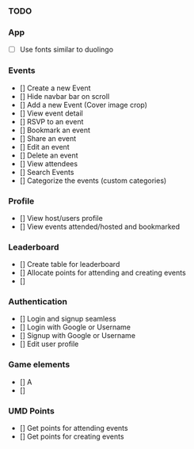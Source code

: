 ### TODO

### App
- [ ] Use fonts similar to duolingo

### Events
- [] Create a new Event
- [] Hide navbar bar on scroll
- [] Add a new Event (Cover image crop)
- [] View event detail
- [] RSVP to an event
- [] Bookmark an event
- [] Share an event
- [] Edit an event
- [] Delete an event
- [] View attendees
- [] Search Events
- [] Categorize the events (custom categories)

### Profile
- [] View host/users profile
- [] View events attended/hosted and bookmarked

### Leaderboard
- [] Create table for leaderboard
- [] Allocate points for attending and creating events
- []

### Authentication
- [] Login and signup seamless
- [] Login with Google or Username
- [] Signup with Google or Username
- [] Edit user profile

### Game elements

- [] A
- []

### UMD Points
- [] Get points for attending events
- [] Get points for creating events
